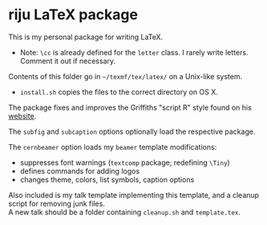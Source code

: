 # riju LaTeX package

This is my personal package for writing LaTeX.
  * Note: `\cc` is already defined for the `letter` class. I rarely write letters. Comment it out if necessary.

Contents of this folder go in `~/texmf/tex/latex/` on a Unix-like system.
  * `install.sh` copies the files to the correct directory on OS X.

The package fixes and improves the Griffiths "script R" style found on his [website](http://academic.reed.edu/physics/faculty/griffiths.html).

The `subfig` and `subcaption` options optionally load the respective package.

The `cernbeamer` option loads my `beamer` template modifications:
  * suppresses font warnings (`textcomp` package; redefining `\Tiny`)
  * defines commands for adding logos
  * changes theme, colors, list symbols, caption options

Also included is my talk template implementing this template, and a cleanup script for removing junk files.  
A new talk should be a folder containing `cleanup.sh` and `template.tex`.
